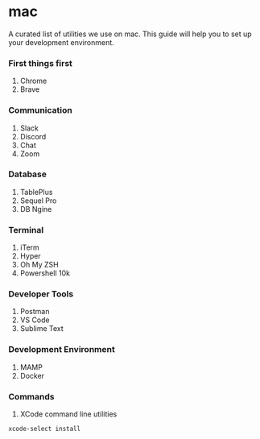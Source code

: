 # mac
A curated list of utilities we use on mac. This guide will help you to set up your development environment.

### First things first
1. Chrome
2. Brave

### Communication
1. Slack
2. Discord
3. Chat
4. Zoom

### Database
1. TablePlus
2. Sequel Pro
3. DB Ngine

### Terminal
1. iTerm
2. Hyper
3. Oh My ZSH
4. Powershell 10k


### Developer Tools
1. Postman
2. VS Code
3. Sublime Text

### Development Environment
1. MAMP
2. Docker

### Commands
1. XCode command line utilities
  ```
  xcode-select install
  ```
